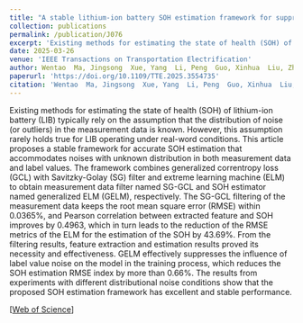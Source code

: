 ```yaml
---
title: "A stable lithium-ion battery SOH estimation framework for suppressing measurement noise with unknown distribution"
collection: publications
permalink: /publication/J076
excerpt: 'Existing methods for estimating the state of health (SOH) of lithium-ion battery (LIB) typically rely on the assumption that the distribution of noise (or outliers) in the measurement data is known. However, this assumption rarely holds true for LIB operating under real-word conditions. This article proposes a stable framework for accurate SOH estimation that accommodates noises with unknown distribution in both measurement data and label values. The framework combines generalized correntropy loss (GCL) with Savitzky-Golay (SG) filter and extreme learning machine (ELM) to obtain measurement data filter named SG-GCL and SOH estimator named generalized ELM (GELM), respectively. The SG-GCL filtering of the measurement data keeps the root mean square error (RMSE) within 0.0365%, and Pearson correlation between extracted feature and SOH improves by 0.4963, which in turn leads to the reduction of the RMSE metrics of the ELM for the estimation of the SOH by 43.69%. From the filtering results, feature extraction and estimation results proved its necessity and effectiveness. GELM effectively suppresses the influence of label value noise on the model in the training process, which reduces the SOH estimation RMSE index by more than 0.66%. The results from experiments with different distributional noise conditions show that the proposed SOH estimation framework has excellent and stable performance.'
date: 2025-03-26
venue: 'IEEE Transactions on Transportation Electrification'
author: Wentao  Ma, Jingsong  Xue, Yang  Li, Peng  Guo, Xinhua  Liu, Zhongbao  Wei, Yiwen  Wang, and Badong  Chen
paperurl: 'https://doi.org/10.1109/TTE.2025.3554735'
citation: 'Wentao  Ma, Jingsong  Xue, Yang  Li, Peng  Guo, Xinhua  Liu, Zhongbao  Wei, Yiwen  Wang, and Badong  Chen, &quot;A stable lithium-ion battery SOH estimation framework for suppressing measurement noise with unknown distribution,&quot; <i>IEEE Transactions on Transportation Electrification</i>, 2025, doi: 10.1109/TTE.2025.3554735.'
---
```


Existing methods for estimating the state of health (SOH) of lithium-ion battery (LIB) typically rely on the assumption that the distribution of noise (or outliers) in the measurement data is known. However, this assumption rarely holds true for LIB operating under real-word conditions. This article proposes a stable framework for accurate SOH estimation that accommodates noises with unknown distribution in both measurement data and label values. The framework combines generalized correntropy loss (GCL) with Savitzky-Golay (SG) filter and extreme learning machine (ELM) to obtain measurement data filter named SG-GCL and SOH estimator named generalized ELM (GELM), respectively. The SG-GCL filtering of the measurement data keeps the root mean square error (RMSE) within 0.0365%, and Pearson correlation between extracted feature and SOH improves by 0.4963, which in turn leads to the reduction of the RMSE metrics of the ELM for the estimation of the SOH by 43.69%. From the filtering results, feature extraction and estimation results proved its necessity and effectiveness. GELM effectively suppresses the influence of label value noise on the model in the training process, which reduces the SOH estimation RMSE index by more than 0.66%. The results from experiments with different distributional noise conditions show that the proposed SOH estimation framework has excellent and stable performance.

[[Web of Science](https://www.webofscience.com/wos/woscc/full-record/WOS:NA)] 
